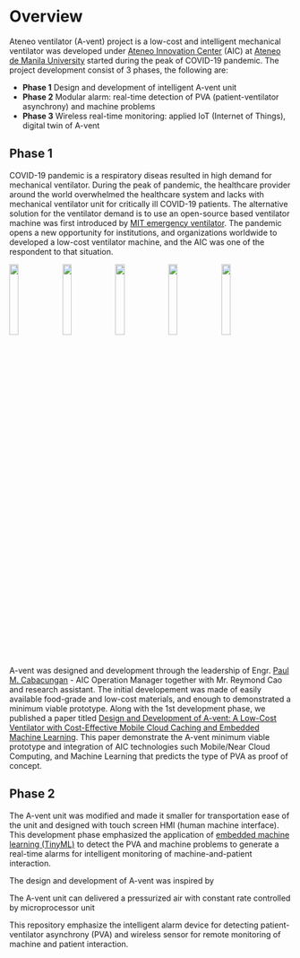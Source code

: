 # Overview
Ateneo ventilator (A-vent) project is a low-cost and intelligent mechanical ventilator was developed under [Ateneo Innovation Center](https://www.ateneoinnovation.org/) (AIC) at [Ateneo de Manila University](https://www.ateneo.edu/) started during the peak of COVID-19 pandemic. The project development consist of 3 phases, the following are:
* **Phase 1** Design and development of intelligent A-vent unit
* **Phase 2** Modular alarm: real-time detection of PVA (patient-ventilator asynchrony) and machine problems
* **Phase 3** Wireless real-time monitoring: applied IoT (Internet of Things), digital twin of A-vent

## Phase 1
COVID-19 pandemic is a respiratory diseas resulted in high demand for mechanical ventilator. During the peak of pandemic, the healthcare provider around the world overwhelmed the healthcare system and lacks with mechanical ventilator unit for critically ill COVID-19 patients. The alternative solution for the ventilator demand is to use an open-source based ventilator machine was first introduced by [MIT emergency ventilator](https://emergency-vent.mit.edu/). The pandemic opens a new opportunity for institutions, and organizations worldwide to developed a low-cost ventilator machine, and the AIC was one of the respondent to that situation.

<img src="https://github.com/TronixLab/A-Vent-Project/blob/main/media/avent%201.1.jpg" width="18%"></img>  <img 
src="https://github.com/TronixLab/A-Vent-Project/blob/main/media/avent%201.2.jpg" width="18%"></img>  <img 
src="https://github.com/TronixLab/A-Vent-Project/blob/main/media/avent%201.3.jpg" width="18%"></img>  <img 
src="https://github.com/TronixLab/A-Vent-Project/blob/main/media/avent%201.4.jpg" width="18%"></img>  <img 
src="https://github.com/TronixLab/A-Vent-Project/blob/main/media/avent%201.5.jpg" width="18%"></img>

A-vent was designed and development through the leadership of Engr. [Paul M. Cabacungan](https://2012.ateneo.edu/ls/sose/ateneo-innovation-center/faculty/paul-m-cabacungan) - AIC Operation Manager together with Mr. Reymond Cao and research assistant. The initial developement was made of easily available food-grade and low-cost materials, and enough to demonstrated a minimum viable prototype. Along with the 1st development phase, we published a paper titled [Design and Development of A-vent: A Low-Cost Ventilator with Cost-Effective Mobile Cloud Caching and Embedded Machine Learning](https://ieeexplore.ieee.org/document/9550920). This paper demonstrate the A-vent minimum viable prototype and integration of AIC technologies such Mobile/Near Cloud Computing, and Machine Learning that predicts the type of PVA as proof of concept.

## Phase 2
The A-vent unit was modified and made it smaller for transportation ease of the unit and designed with touch screen HMI (human machine interface). This development phase emphasized the application of [embedded machine learning (TinyML)](https://www.tinyml.org/) to detect the PVA and machine problems to generate a real-time alarms for intelligent monitoring of machine-and-patient interaction.



The design and development of A-vent was inspired by





The A-vent unit can delivered a pressurized air with constant rate controlled by microprocessor unit

This repository emphasize the intelligent alarm device for detecting patient-ventilator asynchrony (PVA) and wireless sensor for remote monitoring of machine and patient interaction. 
